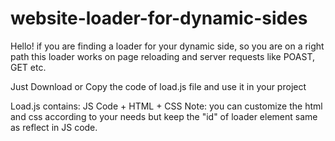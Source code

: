 # website-loader-for-dynamic-sides
Hello!
if you are finding a loader for your dynamic side, so you are on a right path 
this loader works on page reloading and server requests like POAST, GET etc.

Just Download or Copy the code of load.js file and use it in your project

Load.js contains: JS Code + HTML + CSS 
Note: you can customize the html and css according to your needs but keep the "id" of loader element same as reflect in JS code.
